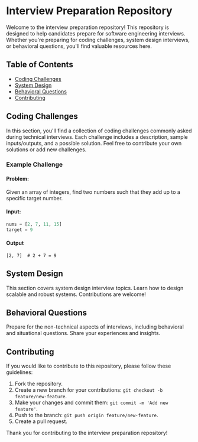 # Interview Preparation Repository

Welcome to the interview preparation repository! This repository is designed to help candidates prepare for software engineering interviews. Whether you're preparing for coding challenges, system design interviews, or behavioral questions, you'll find valuable resources here.

## Table of Contents

- [Coding Challenges](#coding-challenges)
- [System Design](#system-design)
- [Behavioral Questions](#behavioral-questions)
- [Contributing](#contributing)

## Coding Challenges

In this section, you'll find a collection of coding challenges commonly asked during technical interviews. Each challenge includes a description, sample inputs/outputs, and a possible solution. Feel free to contribute your own solutions or add new challenges.

### Example Challenge

#### Problem:

Given an array of integers, find two numbers such that they add up to a specific target number.

#### Input:

```python
nums = [2, 7, 11, 15]
target = 9
```

#### Output

```
[2, 7]  # 2 + 7 = 9
```

## System Design

This section covers system design interview topics. Learn how to design scalable and robust systems. Contributions are welcome!


## Behavioral Questions

Prepare for the non-technical aspects of interviews, including behavioral and situational questions. Share your experiences and insights.


## Contributing

If you would like to contribute to this repository, please follow these guidelines:

1. Fork the repository.
2. Create a new branch for your contributions: `git checkout -b feature/new-feature`.
3. Make your changes and commit them: `git commit -m 'Add new feature'`.
4. Push to the branch: `git push origin feature/new-feature`.
5. Create a pull request.

Thank you for contributing to the interview preparation repository!
